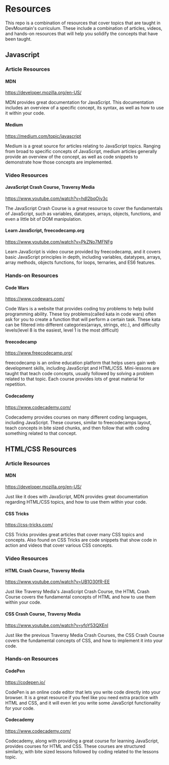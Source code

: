 # Resources

This repo is a combination of resources that cover topics that are taught in DevMountain's curriculum. These include a combination of articles, videos, and hands-on resources that will help you solidify the concepts that have been taught.

## Javascript

### Article Resources

#### MDN

https://developer.mozilla.org/en-US/

MDN provides great documentation for JavaScript. This documentation includes an overview of a specific concept, its syntax, as well as how to use it within your code. 

#### Medium

https://medium.com/topic/javascript

Medium is a great source for articles relating to JavaScript topics. Ranging from broad to specific concepts of JavaScript, medium articles generally provide an overview of the concept, as well as code snippets to demonstrate how those concepts are implemented.

### Video Resources

#### JavaScript Crash Course, Traversy Media 

https://www.youtube.com/watch?v=hdI2bqOjy3c

The JavaScript Crash Course is a great resource to cover the fundamentals of JavaScript, such as variables, datatypes, arrays, objects, functions, and even a little bit of DOM manipulation.

#### Learn JavaScript, freecodecamp.org

https://www.youtube.com/watch?v=PkZNo7MFNFg

Learn JavaScript is video course provided by freecodecamp, and it covers basic JavaScript principles in depth, including variables, datatypes, arrays, array methods, objects functions, for loops, ternaries, and ES6 features.

### Hands-on Resources

#### Code Wars

https://www.codewars.com/

Code Wars is a website that provides coding toy problems to help build programming ability. These toy problems(called kata in code wars) often ask for you to create a function that will perform a certain task. These kata can be filtered into different categories(arrays, strings, etc.), and difficulty levels(level 8 is the easiest, level 1 is the most difficult)

#### freecodecamp

https://www.freecodecamp.org/

freecodecamp is an online education platform that helps users gain web development skills, including JavaScript and HTML/CSS. Mini-lessons are taught that teach code concepts, usually followed by solving a problem related to that topic. Each course provides lots of great material for repetition.

#### Codecademy

https://www.codecademy.com/

Codecademy provides courses on many different coding languages, including JavaScript. These courses, similar to freecodecamps layout, teach concepts in bite sized chunks, and then follow that with coding something related to that concept.

## HTML/CSS Resources

### Article Resources

#### MDN

https://developer.mozilla.org/en-US/

Just like it does with JavaScript, MDN provides great documentation regarding HTML/CSS topics, and how to use them within your code.

#### CSS Tricks

https://css-tricks.com/

CSS Tricks provides great articles that cover many CSS topics and concepts. Also found on CSS Tricks are code snippets that show code in action and videos that cover various CSS concepts.

### Video Resources

#### HTML Crash Course, Traversy Media

https://www.youtube.com/watch?v=UB1O30fR-EE

Just like Traversy Media's JavaScript Crash Course, the HTML Crash Course covers the fundamental concepts of HTML and how to use them within your code.

#### CSS Crash Course, Traversy Media

https://www.youtube.com/watch?v=yfoY53QXEnI

Just like the previous Traversy Media Crash Courses, the CSS Crash Course covers the fundamental concepts of CSS, and how to implement it into your code.

### Hands-on Resources

#### CodePen

https://codepen.io/

CodePen is an online code editor that lets you write code directly into your browser. It is a great resource if you feel like you need extra practice with HTML and CSS, and it will even let you write some JavaScript functionality for your code.

#### Codecademy

https://www.codecademy.com/

Codecademy, along with providing a great course for learning JavaScript, provides courses for HTML and CSS.  These courses are structured similarly, with bite sized lessons followed by coding related to the lessons topic.
